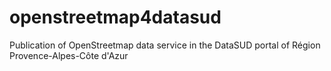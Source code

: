 # openstreetmap4datasud
Publication of OpenStreetmap data service in the DataSUD portal of Région Provence-Alpes-Côte d'Azur
